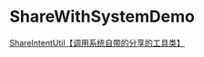 # ShareWithSystemDemo
[ShareIntentUtil【调用系统自带的分享的工具类】](https://www.cnblogs.com/whycxb/p/9554954.html)
